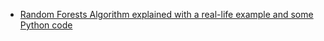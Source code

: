 
- [Random Forests Algorithm explained with a real-life example and some Python code](https://towardsdatascience.com/random-forests-algorithm-explained-with-a-real-life-example-and-some-python-code-affbfa5a942c)
